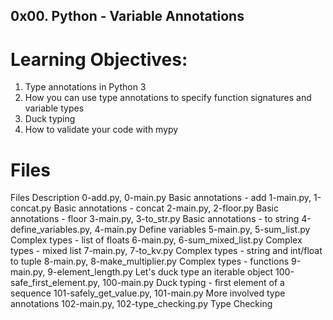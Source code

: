 ## 0x00. Python - Variable Annotations

# Learning Objectives:

1. Type annotations in Python 3
2. How you can use type annotations to specify function signatures and variable types
3. Duck typing
4. How to validate your code with mypy

# Files

Files	Description
0-add.py, 0-main.py	Basic annotations - add
1-main.py, 1-concat.py	Basic annotations - concat
2-main.py, 2-floor.py	Basic annotations - floor
3-main.py, 3-to_str.py	Basic annotations - to string
4-define_variables.py, 4-main.py	Define variables
5-main.py, 5-sum_list.py	Complex types - list of floats
6-main.py, 6-sum_mixed_list.py	Complex types - mixed list
7-main.py, 7-to_kv.py	Complex types - string and int/float to tuple
8-main.py, 8-make_multiplier.py	Complex types - functions
9-main.py, 9-element_length.py	Let's duck type an iterable object
100-safe_first_element.py, 100-main.py	Duck typing - first element of a sequence
101-safely_get_value.py, 101-main.py	More involved type annotations
102-main.py, 102-type_checking.py	Type Checking
